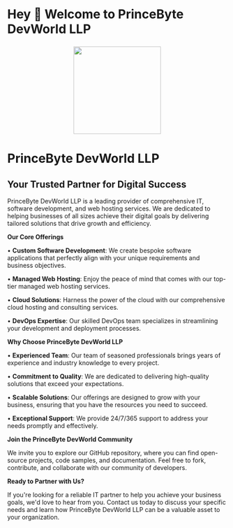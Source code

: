<h1 align="left">Hey 👋 Welcome to PrinceByte DevWorld LLP</h1>

###

<div align="center">
  <img height="200" src="https://clients.princebyte.com/templates/lagom2/assets/img/logo/logo_big.2111493427.svg"  />
</div>

###

  <h1>PrinceByte DevWorld LLP</h1>
    <h2>Your Trusted Partner for Digital Success</h2>
  </header>
  <p>PrinceByte DevWorld LLP is a leading provider of comprehensive IT, software development, and web hosting services. We are dedicated to helping businesses of all sizes achieve their digital goals by delivering tailored solutions that drive growth and efficiency.</p>
  <p><strong>Our Core Offerings</strong></p>
  <p>• <strong>Custom Software Development</strong>: We create bespoke software applications that perfectly align with your unique requirements and business objectives.</p>
  <p>• <strong>Managed Web Hosting</strong>: Enjoy the peace of mind that comes with our top-tier managed web hosting services.</p>
  <p>• <strong>Cloud Solutions</strong>: Harness the power of the cloud with our comprehensive cloud hosting and consulting services.</p>
  <p>• <strong>DevOps Expertise</strong>: Our skilled DevOps team specializes in streamlining your development and deployment processes.</p>
  <p><strong>Why Choose PrinceByte DevWorld LLP</strong></p>
  <p>• <strong>Experienced Team</strong>: Our team of seasoned professionals brings years of experience and industry knowledge to every project.</p>
  <p>• <strong>Commitment to Quality</strong>: We are dedicated to delivering high-quality solutions that exceed your expectations.</p>
  <p>• <strong>Scalable Solutions</strong>: Our offerings are designed to grow with your business, ensuring that you have the resources you need to succeed.</p>
  <p>• <strong>Exceptional Support</strong>: We provide 24/7/365 support to address your needs promptly and effectively.</p>
  <p><strong>Join the PrinceByte DevWorld Community</strong></p>
  <p>We invite you to explore our GitHub repository, where you can find open-source projects, code samples, and documentation. Feel free to fork, contribute, and collaborate with our community of developers.</p>
  <p><strong>Ready to Partner with Us?</strong></p>
  <p>If you're looking for a reliable IT partner to help you achieve your business goals, we'd love to hear from you. Contact us today to discuss your specific needs and learn how PrinceByte DevWorld LLP can be a valuable asset to your organization.</p>

###
